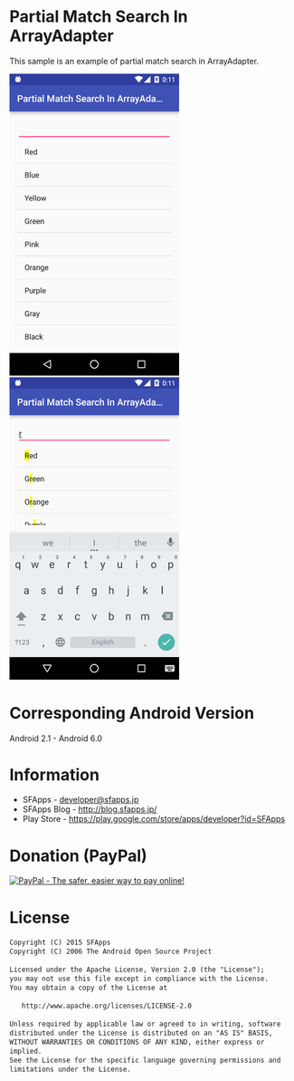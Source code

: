 Partial Match Search In ArrayAdapter
==============

This sample is an example of partial match search in ArrayAdapter.

<img src="image1.png" width="300px" />
<img src="image2.png" width="300px" />

Corresponding Android Version
============

Android 2.1 - Android 6.0

Information
============

* SFApps - <developer@sfapps.jp>
* SFApps Blog - <http://blog.sfapps.jp/>
* Play Store - <https://play.google.com/store/apps/developer?id=SFApps>

Donation (PayPal)
=======

<a href="https://www.paypal.com/cgi-bin/webscr?cmd=_donations&amp;business=AKYSLXFSF75AU&amp;lc=en_US&amp;item_name=Donation" target="_blank"><img src="https://www.paypalobjects.com/en_US/i/btn/btn_donate_LG.gif" alt="PayPal - The safer, easier way to pay online!" /></a>

License
=======

    Copyright (C) 2015 SFApps
    Copyright (C) 2006 The Android Open Source Project

    Licensed under the Apache License, Version 2.0 (the "License");
    you may not use this file except in compliance with the License.
    You may obtain a copy of the License at

       http://www.apache.org/licenses/LICENSE-2.0

    Unless required by applicable law or agreed to in writing, software
    distributed under the License is distributed on an "AS IS" BASIS,
    WITHOUT WARRANTIES OR CONDITIONS OF ANY KIND, either express or implied.
    See the License for the specific language governing permissions and
    limitations under the License.

